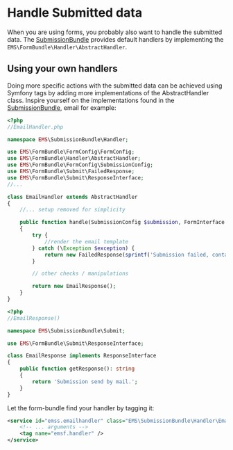 Handle Submitted data
=====================

When you are using forms, you probably also want to handle the submitted data.
The [SubmissionBundle](https://github.com/ems-project/EMSSubmissionBundle) provides default handlers by implementing the `EMS\FormBundle\Handler\AbstractHandler`.

Using your own handlers
-----------------------

Doing more specific actions with the submitted data can be achieved using Symfony tags by adding more implementations of the AbstractHandler class.
Inspire yourself on the implementations found in the [SubmissionBundle](https://github.com/ems-project/EMSSubmissionBundle), email for example:

```php
<?php
//EmailHandler.php

namespace EMS\SubmissionBundle\Handler;

use EMS\FormBundle\FormConfig\FormConfig;
use EMS\FormBundle\Handler\AbstractHandler;
use EMS\FormBundle\FormConfig\SubmissionConfig;
use EMS\FormBundle\Submit\FailedResponse;
use EMS\FormBundle\Submit\ResponseInterface;
//...

class EmailHandler extends AbstractHandler
{
    //... setup removed for simplicity

    public function handle(SubmissionConfig $submission, FormInterface $form, FormConfig $config): ResponseInterface
    {
        try {
            //render the email template
        } catch (\Exception $exception) {
            return new FailedResponse(sprintf('Submission failed, contact your admin. %s', $exception->getMessage()));
        }

        // other checks / manipulations

        return new EmailResponse();
    }
}
```

```php
<?php
//EmailResponse()

namespace EMS\SubmissionBundle\Submit;

use EMS\FormBundle\Submit\ResponseInterface;

class EmailResponse implements ResponseInterface
{
    public function getResponse(): string
    {
        return 'Submission send by mail.';
    }
}
```

Let the form-bundle find your handler by tagging it:
```xml
<service id="emss.emailhandler" class="EMS\SubmissionBundle\Handler\EmailHandler">
    <!-- ... arguments -->
    <tag name="emsf.handler" />
</service>
```
